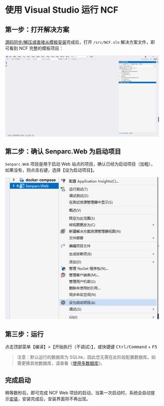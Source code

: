 # 使用 Visual Studio 运行 NCF

## 第一步：打开解决方案

[源码同步/解压或直接从模板安装](./get-ncf-template.html)完成后，打开 `/src/NCF.sln` 解决方案文件，即可看到 NCF 完整的模板项目：

<img src="./images/run-ncf-01.png" />

## 第二步：确认 Senparc.Web 为启动项目

`Senparc.Web` 项目是用于启动 Web 站点的项目，确认已经为启动项目（加粗），如果没有，则点击右键，选择【设为启动项目】。

<img src="./images/run-ncf-02.png" />

## 第三步：运行

点击顶部菜单【编译】>【开始执行（不调试）】，或快捷键 <kbd>Ctrl/Command</kbd> + <kbd>F5</kbd>

> 注意：默认运行的数据库为 SQLite，因此您无需在此阶段配置数据库。如需更换其他数据库，请查看《[使用多数据库](../database/mutil_database_support.html)》。

## 完成启动

稍等数秒后，即可完成 NCF Web 项目的启动，当第一次启动时，系统会自动提示[安装](../start-develop/install-app.html)，安装完成后，安装界面将不再出现。
